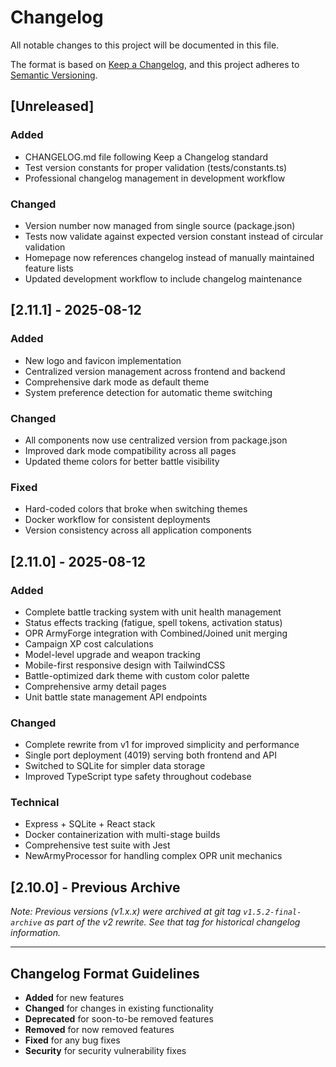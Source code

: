 # Changelog

All notable changes to this project will be documented in this file.

The format is based on [Keep a Changelog](https://keepachangelog.com/en/1.0.0/),
and this project adheres to [Semantic Versioning](https://semver.org/spec/v2.0.0.html).

## [Unreleased]

### Added
- CHANGELOG.md file following Keep a Changelog standard
- Test version constants for proper validation (tests/constants.ts)
- Professional changelog management in development workflow

### Changed
- Version number now managed from single source (package.json)
- Tests now validate against expected version constant instead of circular validation
- Homepage now references changelog instead of manually maintained feature lists
- Updated development workflow to include changelog maintenance

## [2.11.1] - 2025-08-12

### Added
- New logo and favicon implementation
- Centralized version management across frontend and backend
- Comprehensive dark mode as default theme
- System preference detection for automatic theme switching

### Changed
- All components now use centralized version from package.json
- Improved dark mode compatibility across all pages
- Updated theme colors for better battle visibility

### Fixed
- Hard-coded colors that broke when switching themes
- Docker workflow for consistent deployments
- Version consistency across all application components

## [2.11.0] - 2025-08-12

### Added
- Complete battle tracking system with unit health management
- Status effects tracking (fatigue, spell tokens, activation status)
- OPR ArmyForge integration with Combined/Joined unit merging
- Campaign XP cost calculations
- Model-level upgrade and weapon tracking
- Mobile-first responsive design with TailwindCSS
- Battle-optimized dark theme with custom color palette
- Comprehensive army detail pages
- Unit battle state management API endpoints

### Changed
- Complete rewrite from v1 for improved simplicity and performance
- Single port deployment (4019) serving both frontend and API
- Switched to SQLite for simpler data storage
- Improved TypeScript type safety throughout codebase

### Technical
- Express + SQLite + React stack
- Docker containerization with multi-stage builds
- Comprehensive test suite with Jest
- NewArmyProcessor for handling complex OPR unit mechanics

## [2.10.0] - Previous Archive

*Note: Previous versions (v1.x.x) were archived at git tag `v1.5.2-final-archive` as part of the v2 rewrite. See that tag for historical changelog information.*

---

## Changelog Format Guidelines

- **Added** for new features
- **Changed** for changes in existing functionality  
- **Deprecated** for soon-to-be removed features
- **Removed** for now removed features
- **Fixed** for any bug fixes
- **Security** for security vulnerability fixes
